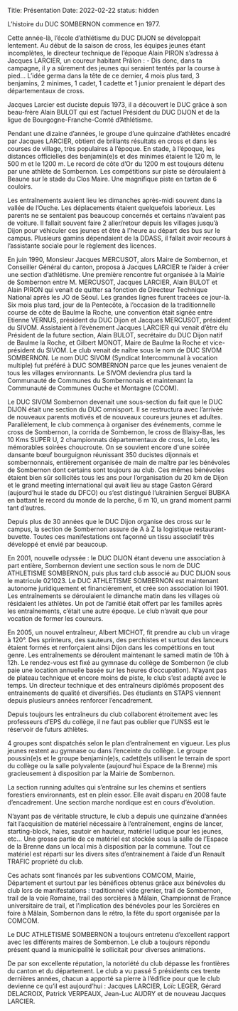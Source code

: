 Title:  Présentation
Date: 2022-02-22
status: hidden

L’histoire du DUC SOMBERNON commence en 1977.

Cette année-là, l’école d’athlétisme du DUC DIJON se développait lentement. Au
début de la saison de cross, les équipes jeunes étant incomplètes, le directeur
technique de l’époque Alain PIRON s’adressa à Jacques LARCIER, un coureur
habitant Prâlon : - Dis donc, dans ta campagne, il y a sûrement des jeunes qui
seraient tentés par la course à pied… L’idée germa dans la tête de ce dernier,
4 mois plus tard, 3 benjamins, 2 minimes, 1 cadet, 1 cadette et 1 junior
prenaient le départ des départementaux de cross.

Jacques Larcier est duciste depuis 1973, il a découvert le DUC grâce à son
beau-frère Alain BULOT qui est l’actuel Président du DUC DIJON et de la ligue
de Bourgogne-Franche-Comté d’Athlétisme.

Pendant une dizaine d’années, le groupe d’une quinzaine d’athlètes encadré par
Jacques LARCIER, obtient de brillants résultats en cross et dans les courses de
village, très populaires à l’époque. En stade, à l’époque, les distances
officielles des benjamin(e)s et des minimes étaient le 120 m, le 500 m et le
1200 m. Le record de côte d’Or du 1200 m est toujours détenu par une athlète de
Sombernon. Les compétitions sur piste se déroulaient à Beaune sur le stade du
Clos Maire. Une magnifique piste en tartan de 6 couloirs.

Les entraînements avaient lieu les dimanches après-midi souvent dans la vallée
de l’Ouche. Les déplacements étaient quelquefois laborieux. Les parents ne se
sentaient pas beaucoup concernés et certains n’avaient pas de voiture. Il
fallait souvent faire 2 aller/retour depuis les villages jusqu’à Dijon pour
véhiculer ces jeunes et être à l’heure au départ des bus sur le campus.
Plusieurs gamins dépendaient de la DDASS, il fallait avoir recours à
l’assistante sociale pour le règlement des licences.

En juin 1990, Monsieur Jacques MERCUSOT, alors Maire de Sombernon, et
Conseiller Général du canton, proposa à Jacques LARCIER te l’aider à créer une
section d’athlétisme. Une première rencontre fut organisée à la Mairie de
Sombernon entre M. MERCUSOT, Jacques LARCIER, Alain BULOT et Alain PIRON qui
venait de quitter sa fonction de Directeur Technique National après les JO de
Séoul. Les grandes lignes furent tracées ce jour-là. Six mois plus tard, jour
de la Pentecôte, à l’occasion de la traditionnelle course de côte de Baulme la
Roche, une convention était signée entre Etienne VERNUS, président du DUC Dijon
et Jacques MERCUSOT, président du SIVOM. Assistaient à l’évènement Jacques
LARCIER qui venait d’être élu Président de la future section, Alain BULOT,
secrétaire du DUC Dijon natif de Baulme la Roche, et Gilbert MONOT, Maire de
Baulme la Roche et vice-président du SIVOM. Le club venait de naître sous le
nom de DUC SIVOM SOMBERNON. Le nom DUC SIVOM (Syndicat Intercommunal à vocation
multiple) fut préféré à DUC SOMBERNON parce que les jeunes venaient de tous les
villages environnants. Le SIVOM deviendra plus tard la Communauté de Communes
du Sombernonais et maintenant la Communauté de Communes Ouche et Montagne
(CCOM).

Le DUC SIVOM Sombernon devenait une sous-section du fait que le DUC DIJON était
une section du DUC omnisport. Il se restructura avec l’arrivée de nouveaux
parents motivés et de nouveaux coureurs jeunes et adultes. Parallèlement, le
club commença à organiser des événements, comme le cross de Sombernon, la
corrida de Sombernon, le cross de Blaisy-Bas, les 10 Kms SUPER U, 2
championnats départementaux de cross, le Loto, les mémorables soirées
choucroute. On se souvient encore d'une soirée dansante bœuf bourguignon
réunissant 350 ducistes dijonnais et sombernonnais, entièrement organisée de
main de maître par les bénévoles de Sombernon dont certains sont toujours au
club. Ces mêmes bénévoles étaient bien sûr sollicités tous les ans pour
l’organisation du 20 km de Dijon et le grand meeting international qui avait
lieu au stage Gaston Gérard (aujourd’hui le stade du DFCO) ou s’est distingué
l’ukrainien Sergueï BUBKA en battant le record du monde de la perche, 6 m 10,
un grand moment parmi tant d’autres.

Depuis plus de 30 années que le DUC Dijon organise des cross sur le campus, la
section de Sombernon assure de A à Z la logistique restaurant-buvette. Toutes
ces manifestations ont façonné un tissu associatif très développé et envié par
beaucoup.

En 2001, nouvelle odyssée : le DUC DIJON étant devenu une association à part
entière, Sombernon devient une section sous le nom de DUC ATHLETISME SOMBERNON,
puis plus tard club associé au DUC DIJON sous le matricule 021023. Le DUC
ATHLETISME SOMBERNON est maintenant autonome juridiquement et financièrement,
et crée son association loi 1901. Les entraînements se déroulaient le dimanche
matin dans les villages où résidaient les athlètes. Un pot de l’amitié était
offert par les familles après les entraînements, c’était une autre époque. Le
club n’avait que pour vocation de former les coureurs.

En 2005, un nouvel entraîneur, Albert MICHOT, fit prendre au club un virage à
120°. Des sprinteurs, des sauteurs, des perchistes et surtout des lanceurs
étaient formés et renforçaient ainsi Dijon dans les compétitions en tout genre.
Les entraînements se déroulent maintenant le samedi matin de 10h à 12h. Le
rendez-vous est fixé au gymnase du collège de Sombernon (le club paie une
location annuelle basée sur les heures d’occupation). N’ayant pas de plateau
technique et encore moins de piste, le club s’est adapté avec le temps. Un
directeur technique et des entraîneurs diplômés proposent des entrainements de
qualité et diversifiés. Des étudiants en STAPS viennent depuis plusieurs années
renforcer l’encadrement.

Depuis toujours les entraîneurs du club collaborent étroitement avec les
professeurs d’EPS du collège, il ne faut pas oublier que l’UNSS est le
réservoir de futurs athlètes.

4 groupes sont dispatchés selon le plan d’entraînement en vigueur. Les plus
jeunes restent au gymnase ou dans l’enceinte du collège. Le groupe poussin(e)s
et le groupe benjamin(e)s, cadet(te)s utilisent le terrain de sport du collège
ou la salle polyvalente (aujourd’hui Espace de la Brenne) mis gracieusement à
disposition par la Mairie de Sombernon.

La section running adultes qui s’entraîne sur les chemins et sentiers
forestiers environnants, est en plein essor. Elle avait disparu en 2008 faute
d’encadrement. Une section marche nordique est en cours d’évolution.

N’ayant pas de véritable structure, le club a depuis une quinzaine d’années
fait l’acquisition de matériel nécessaire à l’entraînement, engins de lancer,
starting-block, haies, sautoir en hauteur, matériel ludique pour les jeunes,
etc… Une grosse partie de ce matériel est stockée sous la salle de l’Espace de
la Brenne dans un local mis à disposition par la commune. Tout ce matériel est
réparti sur les divers sites d’entrainement à l’aide d’un Renault TRAFIC
propriété du club.

Ces achats sont financés par les subventions COMCOM, Mairie, Département et
surtout par les bénéfices obtenus grâce aux bénévoles du club lors de
manifestations : traditionnel vide grenier, trail de Sombernon, trail de la
voie Romaine, trail des sorcières à Mâlain, Championnat de France universitaire
de trail, et l’implication des bénévoles pour les Sorcières en foire à Mâlain,
Sombernon dans le rétro, la fête du sport organisée par la COMCOM.

Le DUC ATHLETISME SOMBERNON a toujours entretenu d’excellent rapport avec les
différents maires de Sombernon. Le club a toujours répondu présent quand la
municipalité le sollicitait pour diverses animations.

De par son excellente réputation, la notoriété du club dépasse les frontières
du canton et du département. Le club a vu passé 5 présidents ces trente
dernières années, chacun a apporté sa pierre à l’édifice pour que le club
devienne ce qu’il est aujourd’hui : Jacques LARCIER, Loïc LEGER, Gérard
DELACROIX, Patrick VERPEAUX, Jean-Luc AUDRY et de nouveau Jacques LARCIER.
